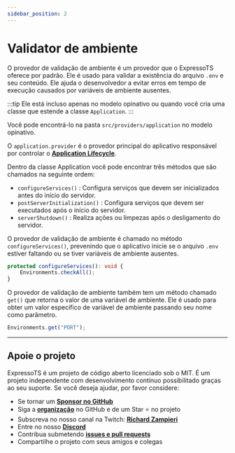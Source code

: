 ```yaml
---
sidebar_position: 2
---
```


# Validator de ambiente

O provedor de validação de ambiente é um provedor que o ExpressoTS oferece por padrão. Ele é usado para validar a existência do arquivo `.env` e seu conteúdo.
Ele ajuda o desenvolvedor a evitar erros em tempo de execução causados por variáveis de ambiente ausentes.

:::tip
Ele está incluso apenas no modelo opinativo ou quando você cria uma classe que estende a classe `Application`.
:::

Você pode encontrá-lo na pasta `src/providers/application` no modelo opinativo.

O `application.provider` é o provedor principal do aplicativo responsável por controlar o **[Application Lifecycle](../overview/application.md#application-lifecycle-hooks)**.

Dentro da classe Application você pode encontrar três métodos que são chamados na seguinte ordem:

- `configureServices()` : Configura serviços que devem ser inicializados antes do início do servidor.
- `postServerInitialization()` : Configura serviços que devem ser executados após o início do servidor.
- `serverShutdown()` : Realiza ações ou limpezas após o desligamento do servidor.

O provedor de validação de ambiente é chamado no método `configureServices()`, prevenindo que o aplicativo inicie se o arquivo `.env` estiver faltando ou se tiver variáveis de ambiente ausentes.

```typescript
protected configureServices(): void {
    Environments.checkAll();
}
```

O provedor de validação de ambiente também tem um método chamado `get()` que retorna o valor de uma variável de ambiente. Ele é usado para obter um valor específico de variável de ambiente passando seu nome como parâmetro.

```typescript
Environments.get("PORT");
```

---

## Apoie o projeto

ExpressoTS é um projeto de código aberto licenciado sob o MIT. É um projeto independente com desenvolvimento contínuo possibilitado graças ao seu suporte. Se você deseja ajudar, por favor considere:

- Se tornar um **[Sponsor no GitHub](https://github.com/sponsors/expressots)**
- Siga a **[organização](https://github.com/expressots)** no GitHub e de um Star ⭐ no projeto
- Subscreva no nosso canal na Twitch: **[Richard Zampieri](https://www.twitch.tv/richardzampieri)**
- Entre no nosso **[Discord](https://discord.com/invite/PyPJfGK)**
- Contribua submetendo **[issues e pull requests](https://github.com/expressots/expressots/issues/new/choose)**
- Compartilhe o projeto com seus amigos e colegas
